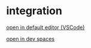# integration

[open in default editor (VSCode)](https://devspaces.apps.ocp.ocp-gm.de/#https://github.com/gmodzelewski/integration?new&che-editor=che-incubator/che-idea/latest)

[open in dev spaces](https://devspaces.apps.ocp.ocp-gm.de/#https://github.com/gmodzelewski/integration?new&che-editor=che-incubator/che-idea/latest)

